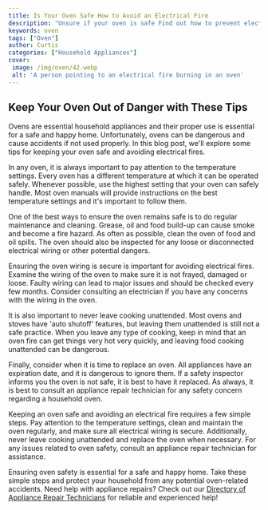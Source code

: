 ```yaml
---
title: Is Your Oven Safe How to Avoid an Electrical Fire
description: "Unsure if your oven is safe Find out how to prevent electrical fires and keep your kitchen safe with this must-read guide"
keywords: oven
tags: ["Oven"]
author: Curtis
categories: ["Household Appliances"]
cover: 
 image: /img/oven/42.webp
 alt: 'A person pointing to an electrical fire burning in an oven'
---
```

## Keep Your Oven Out of Danger with These Tips
Ovens are essential household appliances and their proper use is essential for a safe and happy home. Unfortunately, ovens can be dangerous and cause accidents if not used properly. In this blog post, we'll explore some tips for keeping your oven safe and avoiding electrical fires. 

In any oven, it is always important to pay attention to the temperature settings. Every oven has a different temperature at which it can be operated safely. Whenever possible, use the highest setting that your oven can safely handle. Most oven manuals will provide instructions on the best temperature settings and it's important to follow them.

One of the best ways to ensure the oven remains safe is to do regular maintenance and cleaning. Grease, oil and food build-up can cause smoke and become a fire hazard. As often as possible, clean the oven of food and oil spills. The oven should also be inspected for any loose or disconnected electrical wiring or other potential dangers.

Ensuring the oven wiring is secure is important for avoiding electrical fires. Examine the wiring of the oven to make sure it is not frayed, damaged or loose. Faulty wiring can lead to major issues and should be checked every few months. Consider consulting an electrician if you have any concerns with the wiring in the oven. 

It is also important to never leave cooking unattended. Most ovens and stoves have 'auto shutoff' features, but leaving them unattended is still not a safe practice. When you leave any type of cooking, keep in mind that an oven fire can get things very hot very quickly, and leaving food cooking unattended can be dangerous. 

Finally, consider when it is time to replace an oven. All appliances have an expiration date, and it is dangerous to ignore them. If a safety inspector informs you the oven is not safe, it is best to have it replaced. As always, it is best to consult an appliance repair technician for any safety concern regarding a household oven.

Keeping an oven safe and avoiding an electrical fire requires a few simple steps. Pay attention to the temperature settings, clean and maintain the oven regularly, and make sure all electrical wiring is secure. Additionally, never leave cooking unattended and replace the oven when necessary. For any issues related to oven safety, consult an appliance repair technician for assistance. 

Ensuring oven safety is essential for a safe and happy home. Take these simple steps and protect your household from any potential oven-related accidents. Need help with appliance repairs? Check out our [Directory of Appliance Repair Technicians](./pages/appliance-repair-technicians) for reliable and experienced help!
